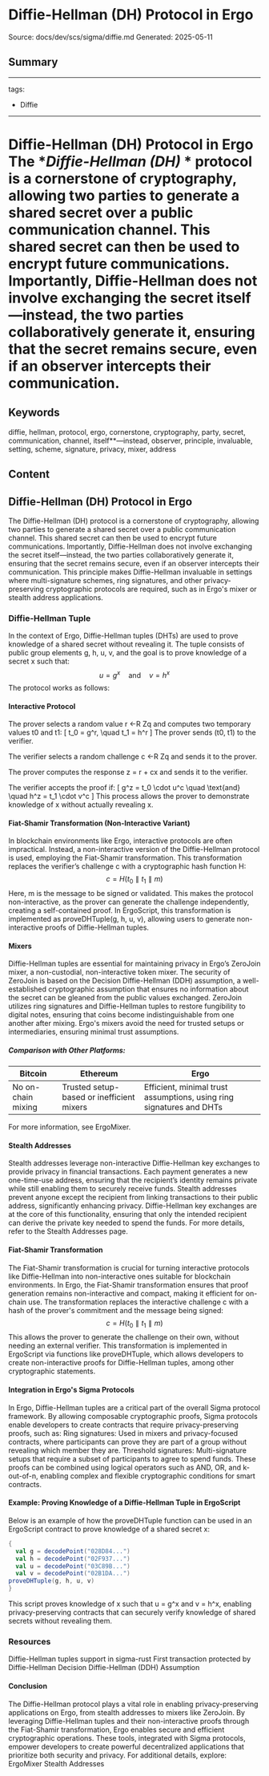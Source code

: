 # Diffie-Hellman (DH) Protocol in Ergo
Source: docs/dev/scs/sigma/diffie.md
Generated: 2025-05-11

## Summary
---
tags:
  - Diffie
---

# Diffie-Hellman (DH) Protocol in Ergo The **Diffie-Hellman (DH)* * protocol is a cornerstone of cryptography, allowing two parties to generate a shared secret over a public communication channel. This shared secret can then be used to encrypt future communications. Importantly, **Diffie-Hellman does not involve exchanging the secret itself**—instead, the two parties collaboratively generate it, ensuring that the secret remains secure, even if an observer intercepts their communication.

## Keywords
diffie, hellman, protocol, ergo, cornerstone, cryptography, party, secret, communication, channel, itself**—instead, observer, principle, invaluable, setting, scheme, signature, privacy, mixer, address

## Content
## Diffie-Hellman (DH) Protocol in Ergo
The Diffie-Hellman (DH) protocol is a cornerstone of cryptography, allowing two parties to generate a shared secret over a public communication channel. This shared secret can then be used to encrypt future communications. Importantly, Diffie-Hellman does not involve exchanging the secret itself—instead, the two parties collaboratively generate it, ensuring that the secret remains secure, even if an observer intercepts their communication.
This principle makes Diffie-Hellman invaluable in settings where multi-signature schemes, ring signatures, and other privacy-preserving cryptographic protocols are required, such as in Ergo's mixer or stealth address applications.

### Diffie-Hellman Tuple
In the context of Ergo, Diffie-Hellman tuples (DHTs) are used to prove knowledge of a shared secret without revealing it. The tuple consists of public group elements g, h, u, v, and the goal is to prove knowledge of a secret x such that:
$$ u = g^x \quad \text{and} \quad v = h^x $$
The protocol works as follows:

#### Interactive Protocol
The prover selects a random value r ←R Zq and computes two temporary values t0 and t1:
   [
   t_0 = g^r, \quad t_1 = h^r
   ]
   The prover sends (t0, t1) to the verifier.


The verifier selects a random challenge c ←R Zq and sends it to the prover.


The prover computes the response z = r + cx and sends it to the verifier.


The verifier accepts the proof if:
   [
   g^z = t_0 \cdot u^c \quad \text{and} \quad h^z = t_1 \cdot v^c
   ]
This process allows the prover to demonstrate knowledge of x without actually revealing x.

#### Fiat-Shamir Transformation (Non-Interactive Variant)
In blockchain environments like Ergo, interactive protocols are often impractical. Instead, a non-interactive version of the Diffie-Hellman protocol is used, employing the Fiat-Shamir transformation. This transformation replaces the verifier’s challenge c with a cryptographic hash function H:
$$ c = H(t_0 \parallel t_1 \parallel m) $$
Here, m is the message to be signed or validated. This makes the protocol non-interactive, as the prover can generate the challenge independently, creating a self-contained proof.
In ErgoScript, this transformation is implemented as proveDHTuple(g, h, u, v), allowing users to generate non-interactive proofs of Diffie-Hellman tuples.

#### Mixers
Diffie-Hellman tuples are essential for maintaining privacy in Ergo’s ZeroJoin mixer, a non-custodial, non-interactive token mixer. The security of ZeroJoin is based on the Decision Diffie-Hellman (DDH) assumption, a well-established cryptographic assumption that ensures no information about the secret can be gleaned from the public values exchanged.
ZeroJoin utilizes ring signatures and Diffie-Hellman tuples to restore fungibility to digital notes, ensuring that coins become indistinguishable from one another after mixing.
Ergo's mixers avoid the need for trusted setups or intermediaries, ensuring minimal trust assumptions.

##### Comparison with Other Platforms:
| Bitcoin           | Ethereum                           | Ergo                                 |
|-------------------|------------------------------------|--------------------------------------|
| No on-chain mixing | Trusted setup-based or inefficient mixers | Efficient, minimal trust assumptions, using ring signatures and DHTs |
For more information, see ErgoMixer.

#### Stealth Addresses
Stealth addresses leverage non-interactive Diffie-Hellman key exchanges to provide privacy in financial transactions. Each payment generates a new one-time-use address, ensuring that the recipient’s identity remains private while still enabling them to securely receive funds.
Stealth addresses prevent anyone except the recipient from linking transactions to their public address, significantly enhancing privacy.
Diffie-Hellman key exchanges are at the core of this functionality, ensuring that only the intended recipient can derive the private key needed to spend the funds.
For more details, refer to the Stealth Addresses page.

#### Fiat-Shamir Transformation
The Fiat-Shamir transformation is crucial for turning interactive protocols like Diffie-Hellman into non-interactive ones suitable for blockchain environments. In Ergo, the Fiat-Shamir transformation ensures that proof generation remains non-interactive and compact, making it efficient for on-chain use.
The transformation replaces the interactive challenge c with a hash of the prover's commitment and the message being signed:
$$ c = H(t_0 \parallel t_1 \parallel m) $$
This allows the prover to generate the challenge on their own, without needing an external verifier. This transformation is implemented in ErgoScript via functions like proveDHTuple, which allows developers to create non-interactive proofs for Diffie-Hellman tuples, among other cryptographic statements.

#### Integration in Ergo's Sigma Protocols
In Ergo, Diffie-Hellman tuples are a critical part of the overall Sigma protocol framework. By allowing composable cryptographic proofs, Sigma protocols enable developers to create contracts that require privacy-preserving proofs, such as:
Ring signatures: Used in mixers and privacy-focused contracts, where participants can prove they are part of a group without revealing which member they are.
Threshold signatures: Multi-signature setups that require a subset of participants to agree to spend funds.
These proofs can be combined using logical operators such as AND, OR, and k-out-of-n, enabling complex and flexible cryptographic conditions for smart contracts.

#### Example: Proving Knowledge of a Diffie-Hellman Tuple in ErgoScript
Below is an example of how the proveDHTuple function can be used in an ErgoScript contract to prove knowledge of a shared secret x:
```scala
{
  val g = decodePoint("028D84...")
  val h = decodePoint("02F937...")
  val u = decodePoint("03C89B...")
  val v = decodePoint("02B1DA...")
proveDHTuple(g, h, u, v)
}
```
This script proves knowledge of x such that u = g^x and v = h^x, enabling privacy-preserving contracts that can securely verify knowledge of shared secrets without revealing them.

### Resources
Diffie-Hellman tuples support in sigma-rust
First transaction protected by Diffie-Hellman
Decision Diffie-Hellman (DDH) Assumption

#### Conclusion
The Diffie-Hellman protocol plays a vital role in enabling privacy-preserving applications on Ergo, from stealth addresses to mixers like ZeroJoin. By leveraging Diffie-Hellman tuples and their non-interactive proofs through the Fiat-Shamir transformation, Ergo enables secure and efficient cryptographic operations. These tools, integrated with Sigma protocols, empower developers to create powerful decentralized applications that prioritize both security and privacy.
For additional details, explore:
ErgoMixer
Stealth Addresses
